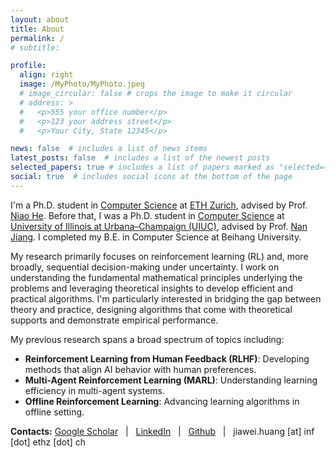 ```yaml
---
layout: about
title: About
permalink: /
# subtitle: 

profile:
  align: right
  image: /MyPhoto/MyPhoto.jpeg
  # image_circular: false # crops the image to make it circular
  # address: >
  #   <p>555 your office number</p>
  #   <p>123 your address street</p>
  #   <p>Your City, State 12345</p>

news: false  # includes a list of news items
latest_posts: false  # includes a list of the newest posts
selected_papers: true # includes a list of papers marked as "selected={true}"
social: true  # includes social icons at the bottom of the page
---
```



I'm a Ph.D. student in <a href="https://inf.ethz.ch/">Computer Science</a> at <a href="https://ethz.ch/en.html">ETH Zurich</a>, advised by Prof. <a href="https://odi.inf.ethz.ch/niaohe.html">Niao He</a>. Before that, I was a Ph.D. student in <a href="https://cs.illinois.edu/">Computer Science</a> at <a href="https://illinois.edu/">University of Illinois at Urbana–Champaign (UIUC)</a>, advised by Prof. <a href="http://nanjiang.cs.illinois.edu/">Nan Jiang</a>. I completed my B.E. in Computer Science at Beihang University.

My research primarily focuses on reinforcement learning (RL) and, more broadly, sequential decision-making under uncertainty.
I work on understanding the fundamental mathematical principles underlying the problems and leveraging theoretical insights to develop efficient and practical algorithms.
I'm particularly interested in bridging the gap between theory and practice, designing algorithms that come with theoretical supports and demonstrate empirical performance.

My previous research spans a broad spectrum of topics including:
- **Reinforcement Learning from Human Feedback (RLHF)**: Developing methods that align AI behavior with human preferences.
- **Multi-Agent Reinforcement Learning (MARL)**: Understanding learning efficiency in multi-agent systems.
- **Offline Reinforcement Learning**: Advancing learning algorithms in offline setting.


**Contacts:** [Google Scholar](https://scholar.google.com/citations?user=6IcfJiIAAAAJ&hl=en) &nbsp; \| &nbsp; [LinkedIn](https://www.linkedin.com/in/jiawei-huang-966925172/) &nbsp; \| &nbsp; [Github](https://github.com/jiaweihhuang) &nbsp; \| &nbsp; jiawei.huang [at] inf [dot] ethz [dot] ch
